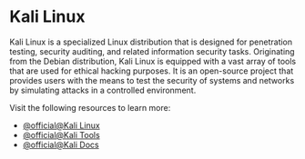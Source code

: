 # Kali Linux

Kali Linux is a specialized Linux distribution that is designed for penetration testing, security auditing, and related information security tasks. Originating from the Debian distribution, Kali Linux is equipped with a vast array of tools that are used for ethical hacking purposes. It is an open-source project that provides users with the means to test the security of systems and networks by simulating attacks in a controlled environment.

Visit the following resources to learn more:

- [@official@Kali Linux](https://www.kali.org/)
- [@official@Kali Tools](https://www.kali.org/tools)
- [@official@Kali Docs](https://www.kali.org/docs/)